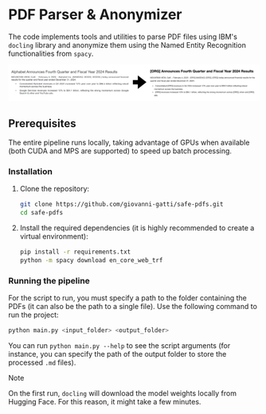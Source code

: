 # PDF Parser & Anonymizer
The code implements tools and utilities to parse PDF files using IBM's `docling` library and anonymize them using the Named Entity Recognition functionalities from `spacy`.

![Pipeline](assets/output.png)

## Prerequisites
The entire pipeline runs locally, taking advantage of GPUs when available (both CUDA and MPS are supported) to speed up batch processing.

### Installation
1. Clone the repository:

   ```bash
   git clone https://github.com/giovanni-gatti/safe-pdfs.git
   cd safe-pdfs
   ```

2. Install the required dependencies (it is highly recommended to create a virtual environment):
    ```bash
    pip install -r requirements.txt
    python -m spacy download en_core_web_trf
    ```

### Running the pipeline
For the script to run, you must specify a path to the folder containing the PDFs (it can also be the path to a single file).
Use the following command to run the project:

   ```bash
   python main.py <input_folder> <output_folder> 
   ```

You can run `python main.py --help` to see the script arguments (for instance, you can specify the path of the output folder to store the processed `.md` files).

> [!NOTE]  
> On the first run, `docling` will download the model weights locally from Hugging Face. For this reason, it might take a few minutes.
